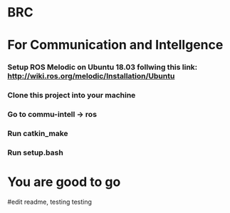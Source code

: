 # BRC

# For Communication and Intellgence 
### Setup ROS Melodic on Ubuntu 18.03 follwing this link: http://wiki.ros.org/melodic/Installation/Ubuntu 
### Clone this project into your machine 
### Go to commu-intell -> ros 
### Run catkin_make 
### Run setup.bash 

# You are good to go 
#edit readme, testing testing
